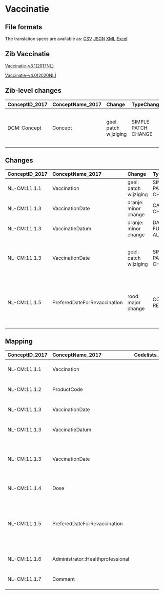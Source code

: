 # Vaccinatie
## File formats

The translation specs are available as: 
[CSV](../csv/Vaccinatie.csv) [JSON](../json/Vaccinatie.json) [XML](../xml/Vaccinatie.xml) [Excel](../excel/Vaccinatie.xlsx)



## Zib Vaccinatie

[Vaccinatie-v3.1(2017NL)](https://zibs.nl/wiki/Vaccinatie-v3.1(2017NL))

[Vaccinatie-v4.0(2020NL)](https://zibs.nl/wiki/Vaccinatie-v4.0(2020NL))







## Zib-level changes

| ConceptID_2017   | ConceptName_2017   | Change                | TypeChange          | Omschrijving                                          |
|:-----------------|:-------------------|:----------------------|:--------------------|:------------------------------------------------------|
| DCM::Concept     | Concept            | geel: patch wijziging | SIMPLE PATCH CHANGE | Tekst definitie aangepast voor ingeplande vaccinaties |

## Changes

| ConceptID_2017   | ConceptName_2017             | Change                | TypeChange                 | Impact_heen   | TRANSLATIE_spec_heen                                                                                              | Impact_terug   | TRANSLATIE_spec_terug                                              | Omschrijving                                                                                                                                                            |
|:-----------------|:-----------------------------|:----------------------|:---------------------------|:--------------|:------------------------------------------------------------------------------------------------------------------|:---------------|:-------------------------------------------------------------------|:------------------------------------------------------------------------------------------------------------------------------------------------------------------------|
| NL-CM:11.1.1     | Vaccination                  | geel: patch wijziging | SIMPLE PATCH CHANGE        | Low           |                                                                                                                   | Low            |                                                                    | Tekst definitie aangepast voor vaccinatie datum in toekomst                                                                                                             |
| NL-CM:11.1.3     | VaccinationDate              | oranje: minor change  | CARDINALITY CHANGE         | Low           | ONE TO ZERO-TO-ONE                                                                                                | Medium         | ZERO-TO-ONE TO ONE                                                 | Kardinaliteit van VaccinatieDatum is gewijzigd naar 0..1.                                                                                                               |
| NL-CM:11.1.3     | VaccinatieDatum              | oranje: minor change  | DATETIME IN FUTURE ALLOWED | Low           |                                                                                                                   | Medium         | IF [datetime]> TODAY> remove check for dates in future on 2017 zib | datum in toekomst nu toegestaan                                                                                                                                         |
| NL-CM:11.1.3     | VaccinationDate              | geel: patch wijziging | SIMPLE PATCH CHANGE        | Low           |                                                                                                                   | Low            |                                                                    | Tekst definitie aangepast voor datum in toekomst zodat deze gebruikt kan worden voor een clinical reminder (vaccinatie over y maanden maar niet eerder dan x maanden).  |
| NL-CM:11.1.5     | PreferedDateForRevaccination | rood: major change    | CONCEPT REMOVED            | High          | IF [blank]source->target ELSE [toon en stuur de inhoud van dit data item als vrije tekst naar een 2020 ontvanger] | Low            | niet mogelijk                                                      | Om een clinical reminder (vaccinatie over y maanden maar niet eerder dan x maanden) moet VaccinatieDatum worden gebruikt.  ‘GewensteDatumHervacciniatie’ is verwijderd. |

## Mapping

| ConceptID_2017   | ConceptName_2017                  | Codelists_2017   | Change                  | ConceptID_2020   | ConceptName_2020                  | Codelists_2020   | Bits            | Omschrijving                                                                                                                                                            | TypeChange                 | Impact_heen   | TRANSLATIE_spec_heen                                                                                              | Impact_terug   | TRANSLATIE_spec_terug                                              |
|:-----------------|:----------------------------------|:-----------------|:------------------------|:-----------------|:----------------------------------|:-----------------|:----------------|:------------------------------------------------------------------------------------------------------------------------------------------------------------------------|:---------------------------|:--------------|:------------------------------------------------------------------------------------------------------------------|:---------------|:-------------------------------------------------------------------|
| NL-CM:11.1.1     | Vaccination                       |                  | geel: patch wijziging   | NL-CM:11.1.1     | Vaccination                       |                  | ZIB-821         | Tekst definitie aangepast voor vaccinatie datum in toekomst                                                                                                             | SIMPLE PATCH CHANGE        | Low           |                                                                                                                   | Low            |                                                                    |
| NL-CM:11.1.2     | ProductCode                       |                  | groen: geen wijzigingen | NL-CM:11.1.2     | ProductCode                       |                  |                 |                                                                                                                                                                         | NO CHANGE                  |               |                                                                                                                   |                |                                                                    |
| NL-CM:11.1.3     | VaccinationDate                   |                  | oranje: minor change    | NL-CM:11.1.3     | VaccinationDate                   |                  | ZIB-685;ZIB-664 | Kardinaliteit van VaccinatieDatum is gewijzigd naar 0..1.                                                                                                               | CARDINALITY CHANGE         | Low           | ONE TO ZERO-TO-ONE                                                                                                | Medium         | ZERO-TO-ONE TO ONE                                                 |
| NL-CM:11.1.3     | VaccinatieDatum                   |                  | oranje: minor change    | NL-CM:11.1.3     | VaccinatieDatum                   |                  | ZIB-821         | datum in toekomst nu toegestaan                                                                                                                                         | DATETIME IN FUTURE ALLOWED | Low           |                                                                                                                   | Medium         | IF [datetime]> TODAY> remove check for dates in future on 2017 zib |
| NL-CM:11.1.3     | VaccinationDate                   |                  | geel: patch wijziging   | NL-CM:11.1.3     | VaccinationDate                   |                  | ZIB-821         | Tekst definitie aangepast voor datum in toekomst zodat deze gebruikt kan worden voor een clinical reminder (vaccinatie over y maanden maar niet eerder dan x maanden).  | SIMPLE PATCH CHANGE        | Low           |                                                                                                                   | Low            |                                                                    |
| NL-CM:11.1.4     | Dose                              |                  | groen: geen wijzigingen | NL-CM:11.1.4     | Dose                              |                  |                 |                                                                                                                                                                         | NO CHANGE                  |               |                                                                                                                   |                |                                                                    |
| NL-CM:11.1.5     | PreferedDateForRevaccination      |                  | rood: major change      | NL-CM:11.1.5     | **concept verwijderd in 2020**    |                  | ZIB-821         | Om een clinical reminder (vaccinatie over y maanden maar niet eerder dan x maanden) moet VaccinatieDatum worden gebruikt.  ‘GewensteDatumHervacciniatie’ is verwijderd. | CONCEPT REMOVED            | High          | IF [blank]source->target ELSE [toon en stuur de inhoud van dit data item als vrije tekst naar een 2020 ontvanger] | Low            | niet mogelijk                                                      |
| NL-CM:11.1.6     | Administrator::Healthprofessional |                  | groen: geen wijzigingen | NL-CM:11.1.6     | Administrator::Healthprofessional |                  |                 |                                                                                                                                                                         | NO CHANGE                  |               |                                                                                                                   |                |                                                                    |
| NL-CM:11.1.7     | Comment                           |                  | groen: geen wijzigingen | NL-CM:11.1.7     | Comment                           |                  |                 |                                                                                                                                                                         | NO CHANGE                  |               |                                                                                                                   |                |                                                                    |

